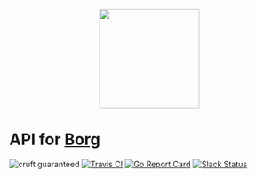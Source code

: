 <p align="center"><img height="180px" width="180px" src="https://github.com/fabric-8/borg/raw/master/assets/borg_mascot.png" alt=""></p>

API for [Borg](https://github.com/ok-borg/borg)
===
![cruft guaranteed](https://img.shields.io/badge/cruft-guaranteed-green.svg) [![Travis CI](https://api.travis-ci.org/ok-borg/api.svg?branch=master)](https://travis-ci.org/ok-borg/api) [![Go Report Card](https://goreportcard.com/badge/github.com/sniperkit/api)](https://goreportcard.com/report/github.com/sniperkit/api) [![Slack Status](http://ok-b.org:1492/badge.svg)](http://ok-b.org:1492)
